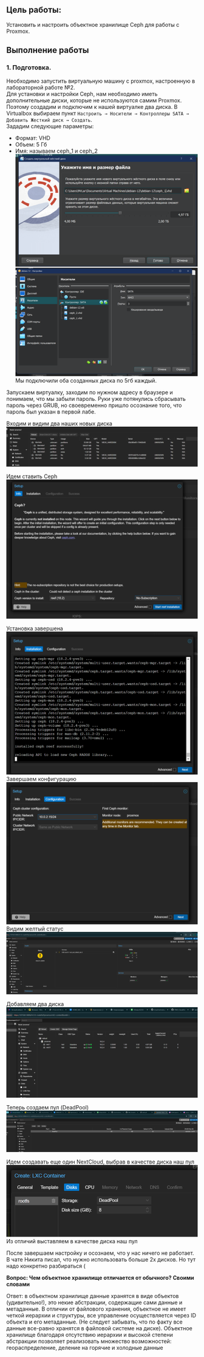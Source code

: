 
## Цель работы:
Установить и настроить объектное хранилище Ceph для работы с Proxmox.

## Выполнение работы

### 1. Подготовка.
Необходимо запустить виртуальную машину с proxmox, настроенную в лабораторной работе №2.  
Для установки и настройки Ceph, нам необходимо иметь дополнительные диски, которые не используются самим Proxmox. Поэтому создадим и подключим к нашей виртуалке два диска. В Virtualbox выбираем пункт `Настроить → Носители → Контроллеры SATA → Добавить Жесткий диск → Создать`.  
Зададим следующие параметры:

- Формат: VHD
- Объем: 5 Гб
- Имя: называем ceph_1 и ceph_2
![image](20250125153541.png)
![image](20250125153635.png)
Мы подключили оба созданных диска по 5гб каждый.

Запускаем виртуалку, заходим по нужном адресу в браузере и понимаем, что мы забыли пароль. Руки уже потянулись сбрасывать пароль через GRUB, но своевременно пришло осознание того, что пароль был указан в первой лабе. 

Входим и видим два наших новых диска
![image](20250125155819.png)

Идем ставить Ceph![image](20250125160043.png)

Установка завершена
![image](20250125160224.png)
Завершаем конфигурацию![image](20250125160237.png)
Видим желтый статус ![image](20250125160321.png)

Добавляем два диска
![image](20250125162136.png)

Теперь создаем пул (DeadPool)
![image](20250125162347.png)

Идем создавать еще один NextCloud, выбрав в качестве диска наш пул
![image](20250125162710.png)
Из отличий выставляем в качестве диска наш пул

После завершаем настройку и осознаем, что у нас ничего не работает. 
В чате Никита писал, что нужно использовать больше 2х дисков. Но тут надо конкретно разбираться (

**Вопрос: Чем объектное хранилище отличается от обычного? Своими словами**

Ответ: в объектном хранилище данные хранятся в виде объектов (удивительно!), это некие абстракции, содержащие сами данные и метаданные. В отличии от файлового хранения, объектное не имеет четкой иерархии и структуры, все управление осуществляется через ID объекта и его метаданные. (Не следует забывать, что по факту все данные все-равно хранятся в файловой системе на диске). Объектное хранилище благодаря отсутствию иерархии и высокой степени абстракции позволяет реализовать множество возможностей: геораспределение, деление на горячие и холодные данные 
